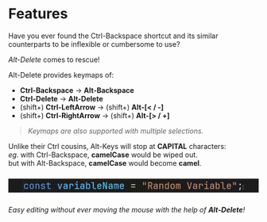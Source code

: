 # Features
Have you ever found the Ctrl-Backspace shortcut and its similar counterparts to be inflexible or cumbersome to use?  

*Alt-Delete* comes to rescue!  

Alt-Delete provides keymaps of:
- **Ctrl-Backspace** → **Alt-Backspace**
- **Ctrl-Delete** → **Alt-Delete**
- (shift+) **Ctrl-LeftArrow** → (shift+) **Alt-[< / -]**
- (shift+) **Ctrl-RightArrow** → (shift+) **Alt-[> / +]**

>*Keymaps are also supported with multiple selections.*

Unlike their Ctrl cousins, Alt-Keys will stop at **CAPITAL** characters:  
*eg.* with Ctrl-Backspace, **camelCase** would be wiped out.  
but with Alt-Backspace, **camelCase** would become **camel**.

###
![SHOWCASE](https://github.com/CarbonicSoda/vscode-alt-delete/blob/master/media/showcase.gif?raw=true)

###
*Easy editing without ever moving the mouse with the help of **Alt-Delete**!*
